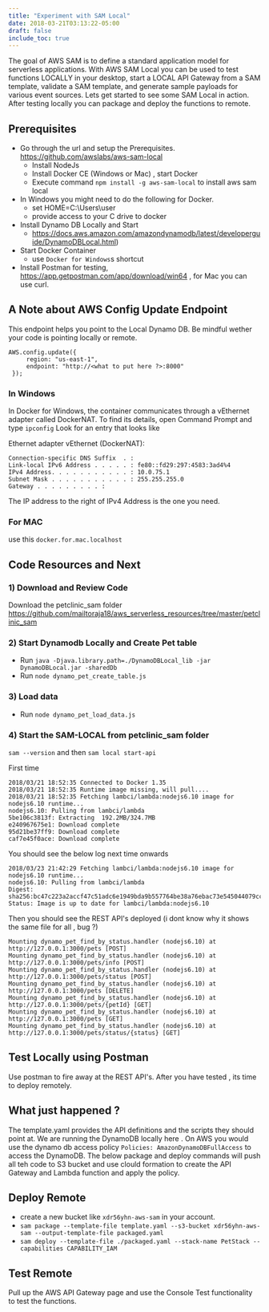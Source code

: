 ```yaml
---
title: "Experiment with SAM Local"
date: 2018-03-21T03:13:22-05:00
draft: false
include_toc: true
---
```

<!-- more -->

The goal of AWS SAM is to define a standard application model for serverless applications. With AWS SAM Local you can be used to test functions LOCALLY in your desktop, start a LOCAL API Gateway from a SAM template, validate a SAM template, and generate sample payloads for various event sources. Lets get started to see some SAM Local in action. After testing locally you can package and deploy the functions to remote.

## Prerequisites
* Go through the url and setup the Prerequisites. https://github.com/awslabs/aws-sam-local
	* Install NodeJs
	* Install Docker CE (Windows or Mac) , start Docker
	* Execute command `npm install -g aws-sam-local` to install aws sam local
* In Windows you might need to do the following for Docker.
	* set HOME=C:\Users\user
	* provide access to your C drive to docker
* Install Dynamo DB Locally and Start 
	* https://docs.aws.amazon.com/amazondynamodb/latest/developerguide/DynamoDBLocal.html)
* Start Docker Container
	* use `Docker for Windows`s shortcut
* Install Postman for testing, https://app.getpostman.com/app/download/win64 , for Mac you can use curl.


## A Note about AWS Config Update Endpoint
This endpoint helps you point to the Local Dynamo DB. Be mindful wether your code is pointing locally or remote.
 ```
 AWS.config.update({
      region: "us-east-1",
      endpoint: "http://<what to put here ?>:8000"
  }); 
 ```

### In Windows   
In Docker for Windows, the container communicates through a vEthernet adapter called DockerNAT. To find its details, open Command Prompt and type ``ipconfig``
Look for an entry that looks like

Ethernet adapter vEthernet (DockerNAT):
```   
Connection-specific DNS Suffix  . :
Link-local IPv6 Address . . . . . : fe80::fd29:297:4583:3ad4%4
IPv4 Address. . . . . . . . . . . : 10.0.75.1
Subnet Mask . . . . . . . . . . . : 255.255.255.0
Gateway . . . . . . . . . :
```   
The IP address to the right of IPv4 Address is the one you need.

### For MAC
use this ```docker.for.mac.localhost```

## Code Resources and Next
###  1) Download and Review Code
Download the petclinic_sam folder https://github.com/mailtoraja18/aws_serverless_resources/tree/master/petclinic_sam

### 2) Start Dynamodb Locally and Create Pet table
* Run `java -Djava.library.path=./DynamoDBLocal_lib -jar DynamoDBLocal.jar -sharedDb`
* Run `node dynamo_pet_create_table.js`

### 3) Load data
* Run `node dynamo_pet_load_data.js`

### 4) Start the SAM-LOCAL from petclinic_sam folder
`sam --version` and then `sam local start-api`

First time
```
2018/03/21 18:52:35 Connected to Docker 1.35
2018/03/21 18:52:35 Runtime image missing, will pull....
2018/03/21 18:52:35 Fetching lambci/lambda:nodejs6.10 image for nodejs6.10 runtime...
nodejs6.10: Pulling from lambci/lambda
5be106c3813f: Extracting  192.2MB/324.7MB
e240967675e1: Download complete
95d21be37ff9: Download complete
caf7e45f0ace: Download complete
```
You should see the below log next time onwards
```
2018/03/23 21:42:29 Fetching lambci/lambda:nodejs6.10 image for nodejs6.10 runtime...
nodejs6.10: Pulling from lambci/lambda
Digest: sha256:bc47c223a2accf47c51adc6e1949bda9b557764be38a76ebac73e545044079cc
Status: Image is up to date for lambci/lambda:nodejs6.10
```
Then you should see the REST API's deployed (i dont know why it shows the same file for all , bug ?)

```
Mounting dynamo_pet_find_by_status.handler (nodejs6.10) at http://127.0.0.1:3000/pets [POST]
Mounting dynamo_pet_find_by_status.handler (nodejs6.10) at http://127.0.0.1:3000/pets/info [POST]
Mounting dynamo_pet_find_by_status.handler (nodejs6.10) at http://127.0.0.1:3000/pets/status [POST]
Mounting dynamo_pet_find_by_status.handler (nodejs6.10) at http://127.0.0.1:3000/pets [DELETE]
Mounting dynamo_pet_find_by_status.handler (nodejs6.10) at http://127.0.0.1:3000/pets/{petId} [GET]
Mounting dynamo_pet_find_by_status.handler (nodejs6.10) at http://127.0.0.1:3000/pets [GET]
Mounting dynamo_pet_find_by_status.handler (nodejs6.10) at http://127.0.0.1:3000/pets/status/{status} [GET]
```

## Test Locally using Postman
Use postman to fire away at the REST API's. After you have tested , its time to deploy remotely.

## What just happened ?
The template.yaml provides the API definitions and the scripts they should point at. We are running the DynamoDB locally here . On AWS you would use 
the dynamo db access policy `Policies: AmazonDynamoDBFullAccess` to access the DynamoDB. The below package and deploy commands will push all teh code to S3 bucket and use clould formation to create 
the API Gateway and Lambda function and apply the policy.

## Deploy Remote
* create a new bucket like `xdr56yhn-aws-sam` in your account.
* `sam package --template-file template.yaml --s3-bucket xdr56yhn-aws-sam --output-template-file packaged.yaml`
* `sam deploy --template-file ./packaged.yaml --stack-name PetStack --capabilities CAPABILITY_IAM`

## Test Remote
Pull up the AWS API Gateway page and use the Console Test functionality to test the functions.



